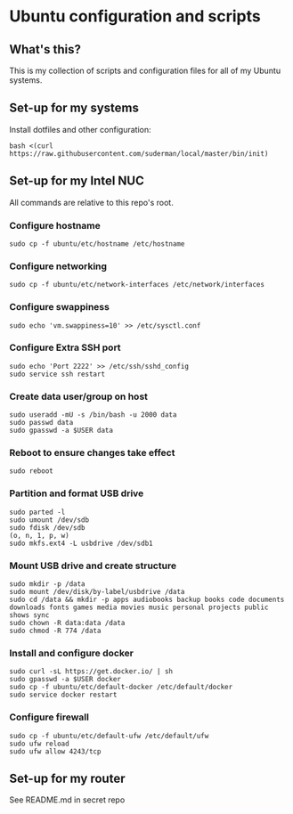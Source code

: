 Ubuntu configuration and scripts
===============================

## What's this?

This is my collection of scripts and configuration files for all of my Ubuntu systems. 

## Set-up for my systems

Install dotfiles and other configuration:    
```
bash <(curl https://raw.githubusercontent.com/suderman/local/master/bin/init)
```

## Set-up for my Intel NUC

All commands are relative to this repo's root.  

### Configure hostname
```
sudo cp -f ubuntu/etc/hostname /etc/hostname  
```

### Configure networking
```
sudo cp -f ubuntu/etc/network-interfaces /etc/network/interfaces  
```

### Configure swappiness
```
sudo echo 'vm.swappiness=10' >> /etc/sysctl.conf
```

### Configure Extra SSH port
```
sudo echo 'Port 2222' >> /etc/ssh/sshd_config
sudo service ssh restart
```

### Create data user/group on host
```
sudo useradd -mU -s /bin/bash -u 2000 data
sudo passwd data
sudo gpasswd -a $USER data  
```


### Reboot to ensure changes take effect
```
sudo reboot
```

### Partition and format USB drive
```
sudo parted -l
sudo umount /dev/sdb
sudo fdisk /dev/sdb
(o, n, 1, p, w)
sudo mkfs.ext4 -L usbdrive /dev/sdb1
```

### Mount USB drive and create structure
```
sudo mkdir -p /data
sudo mount /dev/disk/by-label/usbdrive /data
sudo cd /data && mkdir -p apps audiobooks backup books code documents downloads fonts games media movies music personal projects public shows sync
sudo chown -R data:data /data
sudo chmod -R 774 /data
```

### Install and configure docker
```
sudo curl -sL https://get.docker.io/ | sh  
sudo gpasswd -a $USER docker  
sudo cp -f ubuntu/etc/default-docker /etc/default/docker  
sudo service docker restart  
```


### Configure firewall
```
sudo cp -f ubuntu/etc/default-ufw /etc/default/ufw  
sudo ufw reload  
sudo ufw allow 4243/tcp  
```

## Set-up for my router

See README.md in secret repo

